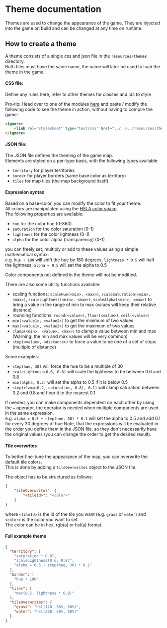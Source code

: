 # Theme documentation

Themes are used to change the appearance of the game. 
They are injected into the game on build and can be changed at any time on runtime.

## How to create a theme

A theme consists of a single css and json file in the `resources/themes` directory. <br>
Both files must have the same name, the name will later be used to load the theme in the game.

#### CSS file:

Define any rules here, refer to other themes for classes and ids to style

Pro-tip: Head over to one of the modules [here](/src/ui/modules/) and paste / modify the following code to see the theme in action, without having to compile the game:
```html
<ignore>
	<link rel="stylesheet" type="text/css" href="../../../resources/themes/<yourtheme>.css">
</ignore>
```

#### JSON file:

The JSON file defines the theming of the game map. <br>
Elements are styled on a per-type basis, with the following types available:
- `territory` for player territories
- `border` for player borders (same base color as territory)
- `tiles` for map tiles (the map background itself)

#### Expression syntax

Based on a base-color, you can modify the color to fit your theme. <br>
All colors are manipulated using the [HSLA color space](https://en.wikipedia.org/wiki/HSL_and_HSV). <br>
The following properties are available:
- `hue` for the color hue (0-360)
- `saturation` for the color saturation (0-1)
- `lightness` for the color lightness (0-1)
- `alpha` for the color alpha (transparency) (0-1)

you can freely set, multiply or add to these values using a simple mathematical syntax: <br>
e.g. `hue + 180` will shift the hue by 180 degrees, `lightness * 0.5` will half the lightness, `alpha = 0.5` will set the alpha to 0.5

Color components not defined in the theme will not be modified.

There are also some utility functions available:
- scaling functions: `scaleHue(<min>, <max>)`, `scaleSaturation(<min>, <max>)`, `scaleLightness(<min>, <max>)`, `scaleAlpha(<min>, <max>)` to bring a value in the range of min to max (values will keep their relative distance)
- rounding functions: `round(<value>)`, `floor(<value>)`, `ceil(<value>)`
- `min(<value1>, <value2>)` to get the minimum of two values
- `max(<value1>, <value2>)` to get the maximum of two values
- `clamp(<min>, <value>, <max>)` to clamp a value between min and max (Warning: the min and max values will be very common)
- `step(<value>, <distance>)` to force a value to be one of a set of steps (multiple of distance)

Some examples:
- `step(hue, 30)` will force the hue to be a multiple of 30
- `scaleLightness(0.6, 0.8)` will scale the lightness to be between 0.6 and 0.8
- `min(alpha, 0.5)` will set the alpha to 0.5 if it is below 0.5
- `step(clamp(0.2, saturation, 0.8), 0.1)` will clamp saturation between 0.2 and 0.8 and floor it to the nearest 0.1

If needed, you can make components dependent on each other by using the `=` operator, the operator is needed when multiple components are used in the same expression. <br>
e.g. `alpha = 0.5 + step(hue, 30) * 0.1` will set the alpha to 0.5 and add 0.1 for every 30 degrees of hue
Note, that the expressions will be evaluated in the order you define them in the JSON file, so they don't necessarily have the original values (you can change the order to get the desired result).

#### Tile overwrites

To better fine-tune the appearance of the map, you can overwrite the default tile colors. <br>
This is done by adding a `tileOverwrites` object to the JSON file. <br>

The object has to be structured as follows:
```json
{
    "tileOverwrites": {
        "<tileId>": "<color>"
    }
}
```

where `<tileId>` is the id of the tile you want (e.g. `grass` or `water`) and `<color>` is the color you want to set. <br>
The color can be in hex, rgb(a) or hsl(a) format.

#### Full example theme

```json
{
  "territory": [
    "saturation * 0.8",
    "scaleLightness(0.6, 0.8)",
    "alpha = 0.5 + step(hue, 30) * 0.1"
  ],
  "border": [
    "hue + 180"
  ],
  "tiles": [
    "max(0.5, lightness * 0.8)"
  ],
  "tileOverwrites": {
    "grass": "hsl(120, 50%, 50%)",
    "water": "hsl(200, 50%, 50%)"
  }
}
```